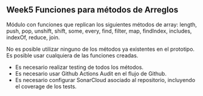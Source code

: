 ## Week5 Funciones para métodos de Arreglos

Módulo con funciones que replican los siguientes métodos de array: length, push, pop, unshift, shift, some, every, find, filter, map, findIndex, includes, indexOf, reduce, join.

No es posible utilizar ninguno de los métodos ya existentes en el prototipo. Es posible usar cualquiera de las funciones creadas.

-   Es necesario realizar testing de todos los métodos.
-   Es necesario usar Github Actions Audit en el flujo de Github.
-   Es necesario configurar SonarCloud asociado al repositorio, incluyendo el coverage de los tests.
